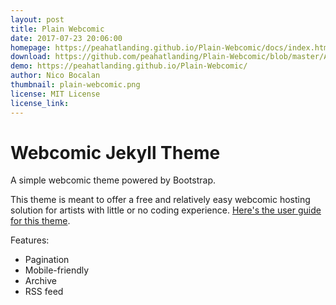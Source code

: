 ```yaml
---
layout: post
title: Plain Webcomic
date: 2017-07-23 20:06:00
homepage: https://peahatlanding.github.io/Plain-Webcomic/docs/index.html
download: https://github.com/peahatlanding/Plain-Webcomic/blob/master/Archive.zip
demo: https://peahatlanding.github.io/Plain-Webcomic/
author: Nico Bocalan
thumbnail: plain-webcomic.png
license: MIT License
license_link:
---
```


# Webcomic Jekyll Theme

A simple webcomic theme powered by Bootstrap.

This theme is meant to offer a free and relatively easy webcomic hosting solution for artists with little or no coding experience. [Here's the user guide for this theme](https://peahatlanding.github.io/Webcomic-Jekyll-Theme/).

Features:

- Pagination
- Mobile-friendly
- Archive
- RSS feed

